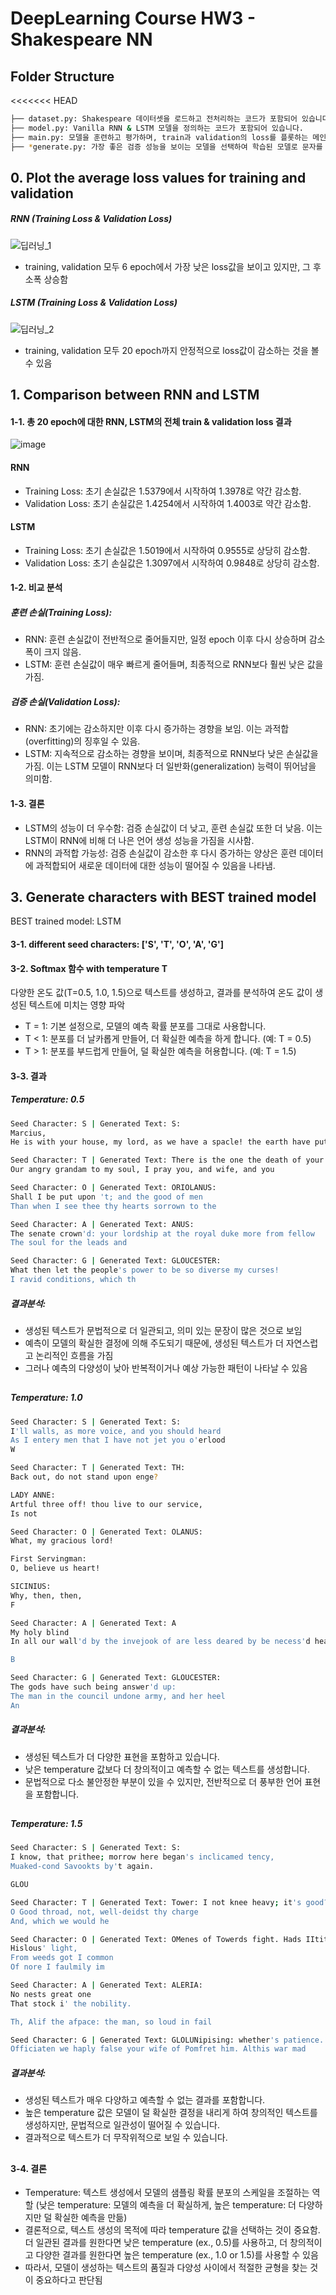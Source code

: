 # DeepLearning Course HW3 - Shakespeare NN

## Folder Structure
<<<<<<< HEAD
```bash
├── dataset.py: Shakespeare 데이터셋을 로드하고 전처리하는 코드가 포함되어 있습니다.
├── model.py: Vanilla RNN & LSTM 모델을 정의하는 코드가 포함되어 있습니다.
├── main.py: 모델을 훈련하고 평가하며, train과 validation의 loss를 플롯하는 메인 코드가 포함되어 있습니다.
├── *generate.py: 가장 좋은 검증 성능을 보이는 모델을 선택하여 학습된 모델로 문자를 생성합니다. 
```

## 0. Plot the average loss values for training and validation
##### RNN (Training Loss & Validation Loss)
![딥러닝_1](https://github.com/YewonMin/DeepLearning_Character-Level-Language-Models/assets/108216502/8ab9aa10-df33-44d2-a44c-c6f5e24cb224)
* training, validation 모두 6 epoch에서 가장 낮은 loss값을 보이고 있지만, 그 후 소폭 상승함
##### LSTM (Training Loss & Validation Loss)
![딥러닝_2](https://github.com/YewonMin/DeepLearning_Character-Level-Language-Models/assets/108216502/cd8e44ec-aea2-4a53-aa9a-303de7897576)
* training, validation 모두 20 epoch까지 안정적으로 loss값이 감소하는 것을 볼 수 있음

## 1. Comparison between RNN and LSTM
#### 1-1. 총 20 epoch에 대한 RNN, LSTM의 전체 train & validation loss 결과
![image](https://github.com/YewonMin/DeepLearning_Character-Level-Language-Models/assets/108216502/4ab95fef-8b51-43dc-b8c4-d4136db63fd8)
#### RNN
- Training Loss: 초기 손실값은 1.5379에서 시작하여 1.3978로 약간 감소함.
- Validation Loss: 초기 손실값은 1.4254에서 시작하여 1.4003로 약간 감소함.
#### LSTM
- Training Loss: 초기 손실값은 1.5019에서 시작하여 0.9555로 상당히 감소함.
- Validation Loss: 초기 손실값은 1.3097에서 시작하여 0.9848로 상당히 감소함.

#### 1-2. 비교 분석
##### 훈련 손실(Training Loss):
- RNN: 훈련 손실값이 전반적으로 줄어들지만, 일정 epoch 이후 다시 상승하며 감소폭이 크지 않음.
- LSTM: 훈련 손실값이 매우 빠르게 줄어들며, 최종적으로 RNN보다 훨씬 낮은 값을 가짐.

##### 검증 손실(Validation Loss):
- RNN: 초기에는 감소하지만 이후 다시 증가하는 경향을 보임. 이는 과적합(overfitting)의 징후일 수 있음.
- LSTM: 지속적으로 감소하는 경향을 보이며, 최종적으로 RNN보다 낮은 손실값을 가짐. 이는 LSTM 모델이 RNN보다 더 일반화(generalization) 능력이 뛰어남을 의미함.

#### 1-3. 결론
* LSTM의 성능이 더 우수함: 검증 손실값이 더 낮고, 훈련 손실값 또한 더 낮음. 이는 LSTM이 RNN에 비해 더 나은 언어 생성 성능을 가짐을 시사함.
* RNN의 과적합 가능성: 검증 손실값이 감소한 후 다시 증가하는 양상은 훈련 데이터에 과적합되어 새로운 데이터에 대한 성능이 떨어질 수 있음을 나타냄.

## 3. Generate characters with BEST trained model
BEST trained model: LSTM
#### 3-1. different seed characters: ['S', 'T', 'O', 'A', 'G']
#### 3-2. Softmax 함수 with temperature T
다양한 온도 값(T=0.5, 1.0, 1.5)으로 텍스트를 생성하고, 결과를 분석하여 온도 값이 생성된 텍스트에 미치는 영향 파악
* T = 1: 기본 설정으로, 모델의 예측 확률 분포를 그대로 사용합니다.
* T < 1: 분포를 더 날카롭게 만들어, 더 확실한 예측을 하게 합니다. (예: T = 0.5)
* T > 1: 분포를 부드럽게 만들어, 덜 확실한 예측을 허용합니다. (예: T = 1.5)
#### 3-3. 결과
##### Temperature: 0.5
```bash
Seed Character: S | Generated Text: S:
Marcius,
He is with your house, my lord, as we have a spacle! the earth have put unto the whole st
```
```bash
Seed Character: T | Generated Text: There is the one the death of your swords
Our angry grandam to my soul, I pray you, and wife, and you
```
```bash
Seed Character: O | Generated Text: ORIOLANUS:
Shall I be put upon 't; and the good of men
Than when I see thee thy hearts sorrown to the
```
```bash
Seed Character: A | Generated Text: ANUS:
The senate crown'd: your lordship at the royal duke more from fellow
The soul for the leads and
```
```bash
Seed Character: G | Generated Text: GLOUCESTER:
What then let the people's power to be so diverse my curses!
I ravid conditions, which th
```
##### 결과분석:
* 생성된 텍스트가 문법적으로 더 일관되고, 의미 있는 문장이 많은 것으로 보임
* 예측이 모델의 확실한 결정에 의해 주도되기 때문에, 생성된 텍스트가 더 자연스럽고 논리적인 흐름을 가짐
* 그러나 예측의 다양성이 낮아 반복적이거나 예상 가능한 패턴이 나타날 수 있음
##
##### Temperature: 1.0
```bash
Seed Character: S | Generated Text: S:
I'll walls, as more voice, and you should heard
As I entery men that I have not jet you o'erlood
W
```
```bash
Seed Character: T | Generated Text: TH:
Back out, do not stand upon enge?

LADY ANNE:
Artful three off! thou live to our service,
Is not 
```
```bash
Seed Character: O | Generated Text: OLANUS:
What, my gracious lord!

First Servingman:
O, believe us heart!

SICINIUS:
Why, then, then,
F
```
```bash
Seed Character: A | Generated Text: A
My holy blind
In all our wall'd by the invejook of are less deared by be necess'd heart's curse.

B
```
```bash
Seed Character: G | Generated Text: GLOUCESTER:
The gods have such being answer'd up:
The man in the council undone army, and her heel
An
```
##### 결과분석:
* 생성된 텍스트가 더 다양한 표현을 포함하고 있습니다.
* 낮은 temperature 값보다 더 창의적이고 예측할 수 없는 텍스트를 생성합니다.
* 문법적으로 다소 불안정한 부분이 있을 수 있지만, 전반적으로 더 풍부한 언어 표현을 포함합니다.
##
##### Temperature: 1.5
```bash
Seed Character: S | Generated Text: S:
I know, that prithee; morrow here began's inclicamed tency,
Muaked-cond Savookts by't again.

GLOU
```
```bash
Seed Character: T | Generated Text: Tower: I not knee heavy; it's good?
O Good throad, not, well-deidst thy charge
And, which we would he
```
```bash
Seed Character: O | Generated Text: OMenes of Towerds fight. Hads IItitud--
Hislous' light,
From weeds got I common
Of nore I faulmily im
```
```bash
Seed Character: A | Generated Text: ALERIA:
No nests great one
That stock i' the nobility.

Th, Alif the afpace: the man, so loud in fail
```
```bash
Seed Character: G | Generated Text: GLOLUNipising: whether's patience.
Officiaten we haply false your wife of Pomfret him. Althis war mad
```
##### 결과분석:
* 생성된 텍스트가 매우 다양하고 예측할 수 없는 결과를 포함합니다.
* 높은 temperature 값은 모델이 덜 확실한 결정을 내리게 하여 창의적인 텍스트를 생성하지만, 문법적으로 일관성이 떨어질 수 있습니다.
* 결과적으로 텍스트가 더 무작위적으로 보일 수 있습니다.

##
#### 3-4. 결론
* Temperature: 텍스트 생성에서 모델의 샘플링 확률 분포의 스케일을 조절하는 역할 (낮은 temperature: 모델의 예측을 더 확실하게, 높은 temperature: 더 다양하지만 덜 확실한 예측을 만듦) 
* 결론적으로, 텍스트 생성의 목적에 따라 temperature 값을 선택하는 것이 중요함. 더 일관된 결과를 원한다면 낮은 temperature (ex., 0.5)를 사용하고, 더 창의적이고 다양한 결과를 원한다면 높은 temperature (ex., 1.0 or 1.5)를 사용할 수 있음
* 따라서, 모델이 생성하는 텍스트의 품질과 다양성 사이에서 적절한 균형을 찾는 것이 중요하다고 판단됨
